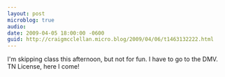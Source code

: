 ```yaml
---
layout: post
microblog: true
audio: 
date: 2009-04-05 18:00:00 -0600
guid: http://craigmcclellan.micro.blog/2009/04/06/t1463132222.html
---
```

I'm skipping class this afternoon, but not for fun.  I have to go to the DMV.  TN License, here I come!
